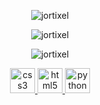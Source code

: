 <div align="center">
  <p><img src="https://github-readme-stats.vercel.app/api/top-langs?username=jortixel&show_icons=true&locale=en&layout=compact" alt="jortixel" /></p>

  <p><img src="https://github-readme-stats.vercel.app/api?username=jortixel&show_icons=true&locale=en" alt="jortixel" /></p>

  <p><img src="https://github-readme-streak-stats.herokuapp.com/?user=jortixel&" alt="jortixel" /></p>

  <p>
    <a href="https://developer.mozilla.org/en-US/docs/Web/css3" target="_blank" rel="noreferrer">
      <img src="https://skillicons.dev/icons?i=css" alt="css3" width="40" height="40"/>
    </a>
    <a href="https://developer.mozilla.org/en-US/docs/Web/html5" target="_blank" rel="noreferrer">
      <img src="https://skillicons.dev/icons?i=html" alt="html5" width="40" height="40"/>
    </a>
    <a href="https://developer.mozilla.org/en-US/docs/Web/python" target="_blank" rel="noreferrer">
      <img src="https://skillicons.dev/icons?i=py" alt="python" width="40" height="40"/>
    </a>
  </p>
</div>
